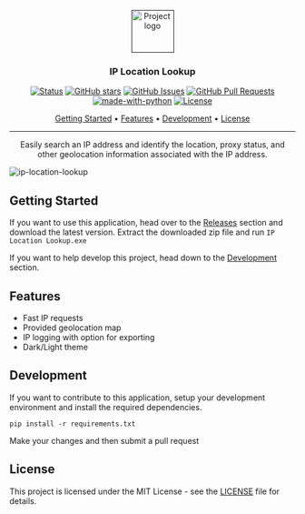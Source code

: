 <p align="center">
  <a href="" rel="noopener">
 <img width=75px height=75px src="https://user-images.githubusercontent.com/40510223/167052736-2bc8c9f8-8998-40e6-b3c7-1c1b4d3dc57f.png" alt="Project logo"></a>
</p>

<h3 align="center">IP Location Lookup</h3>

<div align="center">

  [![Status](https://img.shields.io/badge/status-active-success.svg)]()
  [![GitHub stars](https://badgen.net/github/stars/asecco/IP-Location-Lookup)](https://github.com/asecco/IP-Location-Lookup/stargazers)
  [![GitHub Issues](https://img.shields.io/github/issues/asecco/IP-Location-Lookup.svg)](https://github.com/asecco/IP-Location-Lookup/issues)
  [![GitHub Pull Requests](https://img.shields.io/github/issues-pr/asecco/IP-Location-Lookup.svg)](https://github.com/asecco/IP-Location-Lookup/pulls)
  [![made-with-python](https://img.shields.io/badge/Made%20with-Python-1f425f.svg)](https://www.python.org/)
  [![License](https://img.shields.io/badge/license-MIT-blue.svg)](/LICENSE)

</div>

<p align="center">
  <a href="#getting-started">Getting Started</a> •
  <a href="#features">Features</a> •
  <a href="#development">Development</a> •
  <a href="#license">License</a>
</p>

---

<p align="center"> Easily search an IP address and identify the location, proxy status, and other geolocation information associated with the IP address.
    <br> 
</p>

![ip-location-lookup](https://user-images.githubusercontent.com/40510223/167050280-901f43cd-12bd-490d-8c8f-6d9d3384be2a.png)

## Getting Started
If you want to use this application, head over to the [Releases](https://github.com/asecco/IP-Location-Lookup/releases) section and download the latest version. Extract the downloaded zip file and run ```IP Location Lookup.exe```

If you want to help develop this project, head down to the [Development](#development) section.

## Features
- Fast IP requests
- Provided geolocation map
- IP logging with option for exporting
- Dark/Light theme


## Development
If you want to contribute to this application, setup your development environment and install the required dependencies.

    pip install -r requirements.txt


Make your changes and then submit a pull request

## License
This project is licensed under the MIT License - see the [LICENSE](LICENSE) file for details.
